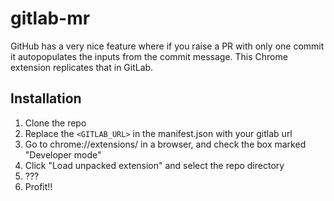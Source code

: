 gitlab-mr
=========

GitHub has a very nice feature where if you raise a PR with only one commit it autopopulates the inputs from the commit message. This Chrome extension replicates that in GitLab.

## Installation

1. Clone the repo
2. Replace the `<GITLAB_URL>` in the manifest.json with your gitlab url
2. Go to chrome://extensions/ in a browser, and check the box marked "Developer mode"
3. Click "Load unpacked extension" and select the repo directory
4. ???
5. Profit!!
